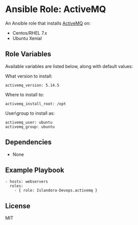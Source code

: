 # Ansible Role: ActiveMQ

An Ansible role that installs [ActiveMQ](http://activemq.apache.org/) on:

* Centos/RHEL 7.x
* Ubuntu Xenial

## Role Variables

Available variables are listed below, along with default values:

What version to install:
```
activemq_version: 5.14.5
```

Where to install to:
```
activemq_install_root: /opt
```

User\group to install as:
```
activemq_user: ubuntu
activemq_group: ubuntu
```

## Dependencies

* None
  
## Example Playbook

    - hosts: webservers
      roles:
        - { role: Islandora-Devops.activemq }

## License

MIT